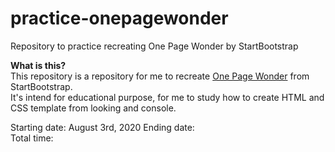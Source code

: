 # practice-onepagewonder
Repository to practice recreating One Page Wonder by StartBootstrap

**What is this?**  
This repository is a repository for me to recreate [One Page Wonder](https://startbootstrap.github.io/startbootstrap-one-page-wonder/) from StartBootstrap.  
It's intend for educational purpose, for me to study how to create HTML and CSS template from looking and console. 

Starting date: August 3rd, 2020 
Ending date:  
Total time:  
